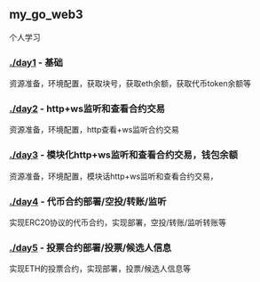 ## my_go_web3
个人学习

### [./day1](day1) - 基础

资源准备，环境配置，获取块号，获取eth余额，获取代币token余额等

### [./day2](day2) - http+ws监听和查看合约交易

资源准备，环境配置，http查看+ws监听合约交易

### [./day3](day3) - 模块化http+ws监听和查看合约交易，钱包余额

资源准备，环境配置，模块话http+ws监听和查看合约交易，

### [./day4](day4) - 代币合约部署/空投/转账/监听

实现ERC20协议的代币合约，实现部署，空投/转账/监听转账等

### [./day5](day5) - 投票合约部署/投票/候选人信息

实现ETH的投票合约，实现部署，投票/候选人信息等

